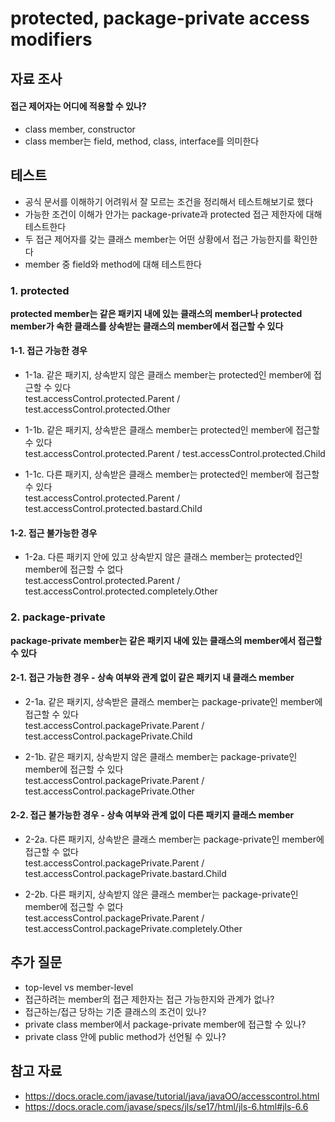 # protected, package-private access modifiers

## 자료 조사

#### 접근 제어자는 어디에 적용할 수 있나?
- class member, constructor<br>
- class member는 field, method, class, interface를 의미한다<br>

## 테스트
- 공식 문서를 이해하기 어려워서 잘 모르는 조건을 정리해서 테스트해보기로 했다<br>
- 가능한 조건이 이해가 안가는 package-private과 protected 접근 제한자에 대해 테스트한다<br>
- 두 접근 제어자를 갖는 클래스 member는 어떤 상황에서 접근 가능한지를 확인한다<br>
- member 중 field와 method에 대해 테스트한다<br>

### 1. protected
**protected member는 같은 패키지 내에 있는 클래스의 member나 protected member가 속한 클래스를 상속받는 클래스의 member에서 접근할 수 있다**

#### 1-1. 접근 가능한 경우<br>

- 1-1a. 같은 패키지, 상속받지 않은 클래스 member는 protected인 member에 접근할 수 있다<br>
test.accessControl.protected.Parent / test.accessControl.protected.Other<br>

- 1-1b. 같은 패키지, 상속받은 클래스 member는 protected인 member에 접근할 수 있다<br>
test.accessControl.protected.Parent / test.accessControl.protected.Child<br>

- 1-1c. 다른 패키지, 상속받은 클래스 member는 protected인 member에 접근할 수 있다<br>
test.accessControl.protected.Parent / test.accessControl.protected.bastard.Child<br>

#### 1-2. 접근 불가능한 경우<br>

- 1-2a. 다른 패키지 안에 있고 상속받지 않은 클래스 member는 protected인 member에 접근할 수 없다<br>
test.accessControl.protected.Parent / test.accessControl.protected.completely.Other<br>



### 2. package-private
**package-private member는 같은 패키지 내에 있는 클래스의 member에서 접근할 수 있다**

#### 2-1. 접근 가능한 경우 - 상속 여부와 관계 없이 같은 패키지 내 클래스 member<br>

- 2-1a. 같은 패키지, 상속받은 클래스 member는 package-private인 member에 접근할 수 있다<br>
test.accessControl.packagePrivate.Parent / test.accessControl.packagePrivate.Child<br>

- 2-1b. 같은 패키지, 상속받지 않은 클래스 member는 package-private인 member에 접근할 수 있다<br>
test.accessControl.packagePrivate.Parent / test.accessControl.packagePrivate.Other<br>

#### 2-2. 접근 불가능한 경우 - 상속 여부와 관계 없이 다른 패키지 클래스 member<br>

- 2-2a. 다른 패키지, 상속받은 클래스 member는 package-private인 member에 접근할 수 없다<br>
test.accessControl.packagePrivate.Parent / test.accessControl.packagePrivate.bastard.Child<br>

- 2-2b. 다른 패키지, 상속받지 않은 클래스 member는 package-private인 member에 접근할 수 없다<br>
test.accessControl.packagePrivate.Parent / test.accessControl.packagePrivate.completely.Other<br>


## 추가 질문
- top-level vs member-level
- 접근하려는 member의 접근 제한자는 접근 가능한지와 관계가 없나?
- 접근하는/접근 당하는 기준 클래스의 조건이 있나?
- private class member에서 package-private member에 접근할 수 있나?
- private class 안에 public method가 선언될 수 있나?

## 참고 자료
- https://docs.oracle.com/javase/tutorial/java/javaOO/accesscontrol.html
- https://docs.oracle.com/javase/specs/jls/se17/html/jls-6.html#jls-6.6
